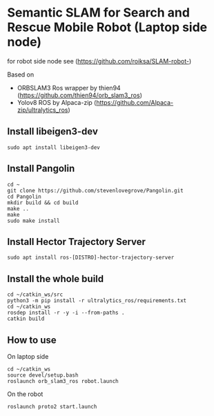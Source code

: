# Semantic SLAM for Search and Rescue Mobile Robot (Laptop side node)
for robot side node see (https://github.com/roiksa/SLAM-robot-)

Based on 
- ORBSLAM3 Ros wrapper by thien94 (https://github.com/thien94/orb_slam3_ros)
- Yolov8 ROS by Alpaca-zip (https://github.com/Alpaca-zip/ultralytics_ros)


## Install libeigen3-dev

```
sudo apt install libeigen3-dev
```


## Install Pangolin

```
cd ~
git clone https://github.com/stevenlovegrove/Pangolin.git
cd Pangolin
mkdir build && cd build
make ..
make
sudo make install
```
## Install Hector Trajectory Server
```
sudo apt install ros-[DISTRO]-hector-trajectory-server
```
## Install the whole build
```
cd ~/catkin_ws/src
python3 -m pip install -r ultralytics_ros/requirements.txt
cd ~/catkin_ws
rosdep install -r -y -i --from-paths .
catkin build
```

## How to use
On laptop side
```
cd ~/catkin_ws
source devel/setup.bash
roslaunch orb_slam3_ros robot.launch
```
On the robot
```
roslaunch proto2 start.launch
```
